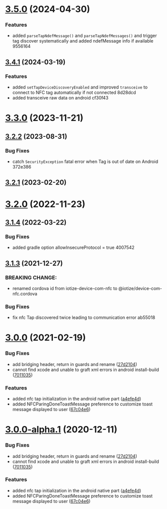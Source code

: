 # [3.5.0](https://github.com/iotize-sas/device-com-nfc.cordova/compare/v3.2.3...v3.5.0) (2024-04-30)


### Features

* added `parseTapNdefMessage()` and `parseTapNdefMessages()` and trigger tag discover systematically and added ndefMessage info if available 9556164


## [3.4.1](https://github.com/iotize-sas/device-com-nfc.cordova/compare/v3.2.3...v3.4.1) (2024-03-19)


### Features

* added `setTapDeviceDiscoveryEnabled` and improved `transceive` to connect to NFC tag automatically if not connected 8d28dcd
* added transceive raw data on android cf30f43



# [3.3.0](https://github.com/iotize-sas/device-com-nfc.cordova/compare/v3.2.3...v3.3.0) (2023-11-21)



## [3.2.2](https://github.com/iotize-sas/device-com-nfc.cordova/compare/v3.2.1...v3.2.2) (2023-08-31)


### Bug Fixes

* catch `SecurityException` fatal error when Tag is out of date on Android 372e386



## [3.2.1](https://github.com/iotize-sas/device-com-nfc.cordova/compare/v3.2.0...v3.2.1) (2023-02-20)



# [3.2.0](https://github.com/iotize-sas/device-com-nfc.cordova/compare/v3.1.6...v3.2.0) (2022-11-23)



## [3.1.4](https://github.com/iotize-sas/device-com-nfc.cordova/compare/v3.1.3...v3.1.4) (2022-03-22)


### Bug Fixes

* added gradle option allowInsecureProtocol = true 4007542



## [3.1.3](https://github.com/iotize-sas/device-com-nfc.cordova/compare/v3.1.0...v3.1.3) (2021-12-27)

### BREAKING CHANGE:

- renamed cordova id from iotize-device-com-nfc to @iotize/device-com-nfc.cordova

### Bug Fixes

- fix nfc Tap discovered twice leading to communication error ab55018

<a name="3.0.0"></a>

# [3.0.0](https://github.com/iotize-sas/device-com-nfc.cordova/compare/v1.0.0-alpha.9...v3.0.0) (2021-02-19)

### Bug Fixes

- add bridging header, return in guards and rename ([27d2104](https://github.com/iotize-sas/device-com-nfc.cordova/commit/27d2104))
- cannot find xcode and unable to graft xml errors in android install-build ([7011035](https://github.com/iotize-sas/device-com-nfc.cordova/commit/7011035))

### Features

- added nfc tap initialization in the android native part ([a4efe4d](https://github.com/iotize-sas/device-com-nfc.cordova/commit/a4efe4d))
- added NFCParingDoneToastMessage preference to customize toast message displayed to user ([67c04e6](https://github.com/iotize-sas/device-com-nfc.cordova/commit/67c04e6))

<a name="3.0.0-alpha.1"></a>

# [3.0.0-alpha.1](https://github.com/iotize-sas/device-com-nfc.cordova/compare/v1.0.0-alpha.9...v3.0.0-alpha.1) (2020-12-11)

### Bug Fixes

- add bridging header, return in guards and rename ([27d2104](https://github.com/iotize-sas/device-com-nfc.cordova/commit/27d2104))
- cannot find xcode and unable to graft xml errors in android install-build ([7011035](https://github.com/iotize-sas/device-com-nfc.cordova/commit/7011035))

### Features

- added nfc tap initialization in the android native part ([a4efe4d](https://github.com/iotize-sas/device-com-nfc.cordova/commit/a4efe4d))
- added NFCParingDoneToastMessage preference to customize toast message displayed to user ([67c04e6](https://github.com/iotize-sas/device-com-nfc.cordova/commit/67c04e6))
